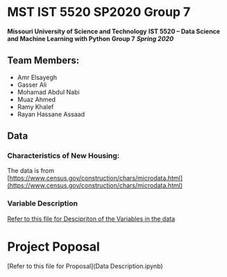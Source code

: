 # MST IST 5520 SP2020 Group 7

**Missouri University of Science and Technology**
**IST  5520 – Data Science and Machine Learning with Python**
**Group 7**
***Spring  2020***

## Team Members:

 - Amr Elsayegh
 - Gasser Ali
 - Mohamad Abdul Nabi
 - Muaz Ahmed
 - Ramy Khalef
 - Rayan Hassane Assaad

## Data

### Characteristics of New Housing:

The data is from [https://www.census.gov/construction/chars/microdata.html](https://www.census.gov/construction/chars/microdata.html)

### Variable Description

[Refer to this file for Descipriton of the Variables in the data](Variables.md)

# Project Poposal

[Refer to this file for Proposal](Data Description.ipynb)
